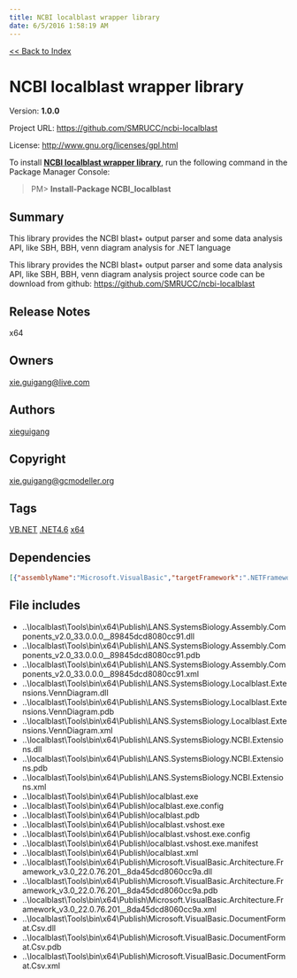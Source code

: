 ```yaml
---
title: NCBI localblast wrapper library
date: 6/5/2016 1:58:19 AM
---
```


[<< Back to Index](../index.html)
# NCBI localblast wrapper library

Version: **1.0.0**

Project URL: https://github.com/SMRUCC/ncbi-localblast

License: http://www.gnu.org/licenses/gpl.html

To install **[NCBI localblast wrapper library](https://www.nuget.org/packages/NCBI_localblast/)**, run the following command in the Package Manager Console:
> PM>  **Install-Package NCBI_localblast**


## Summary
This library provides the NCBI blast+ output parser and some data analysis API, like SBH, BBH, venn diagram analysis for .NET language

This library provides the NCBI blast+ output parser and some data analysis API, like SBH, BBH, venn diagram analysis
project source code can be download from github:
https://github.com/SMRUCC/ncbi-localblast
## Release Notes
x64
## Owners
xie.guigang@live.com
## Authors
[xieguigang](https://www.nuget.org/profiles/xieguigang)
## Copyright
xie.guigang@gcmodeller.org
## Tags
[VB.NET](https://www.nuget.org/packages?q=Tags%3A"VB.NET") [.NET4.6](https://www.nuget.org/packages?q=Tags%3A".NET4.6") [x64](https://www.nuget.org/packages?q=Tags%3A"x64")
## Dependencies
```json
[{"assemblyName":"Microsoft.VisualBasic","targetFramework":".NETFramework4.6"}]
```


## File includes
+ ..\localblast\Tools\bin\x64\Publish\LANS.SystemsBiology.Assembly.Components_v2.0_33.0.0.0__89845dcd8080cc91.dll<br />
+ ..\localblast\Tools\bin\x64\Publish\LANS.SystemsBiology.Assembly.Components_v2.0_33.0.0.0__89845dcd8080cc91.pdb<br />
+ ..\localblast\Tools\bin\x64\Publish\LANS.SystemsBiology.Assembly.Components_v2.0_33.0.0.0__89845dcd8080cc91.xml<br />
+ ..\localblast\Tools\bin\x64\Publish\LANS.SystemsBiology.Localblast.Extensions.VennDiagram.dll<br />
+ ..\localblast\Tools\bin\x64\Publish\LANS.SystemsBiology.Localblast.Extensions.VennDiagram.pdb<br />
+ ..\localblast\Tools\bin\x64\Publish\LANS.SystemsBiology.Localblast.Extensions.VennDiagram.xml<br />
+ ..\localblast\Tools\bin\x64\Publish\LANS.SystemsBiology.NCBI.Extensions.dll<br />
+ ..\localblast\Tools\bin\x64\Publish\LANS.SystemsBiology.NCBI.Extensions.pdb<br />
+ ..\localblast\Tools\bin\x64\Publish\LANS.SystemsBiology.NCBI.Extensions.xml<br />
+ ..\localblast\Tools\bin\x64\Publish\localblast.exe<br />
+ ..\localblast\Tools\bin\x64\Publish\localblast.exe.config<br />
+ ..\localblast\Tools\bin\x64\Publish\localblast.pdb<br />
+ ..\localblast\Tools\bin\x64\Publish\localblast.vshost.exe<br />
+ ..\localblast\Tools\bin\x64\Publish\localblast.vshost.exe.config<br />
+ ..\localblast\Tools\bin\x64\Publish\localblast.vshost.exe.manifest<br />
+ ..\localblast\Tools\bin\x64\Publish\localblast.xml<br />
+ ..\localblast\Tools\bin\x64\Publish\Microsoft.VisualBasic.Architecture.Framework_v3.0_22.0.76.201__8da45dcd8060cc9a.dll<br />
+ ..\localblast\Tools\bin\x64\Publish\Microsoft.VisualBasic.Architecture.Framework_v3.0_22.0.76.201__8da45dcd8060cc9a.pdb<br />
+ ..\localblast\Tools\bin\x64\Publish\Microsoft.VisualBasic.Architecture.Framework_v3.0_22.0.76.201__8da45dcd8060cc9a.xml<br />
+ ..\localblast\Tools\bin\x64\Publish\Microsoft.VisualBasic.DocumentFormat.Csv.dll<br />
+ ..\localblast\Tools\bin\x64\Publish\Microsoft.VisualBasic.DocumentFormat.Csv.pdb<br />
+ ..\localblast\Tools\bin\x64\Publish\Microsoft.VisualBasic.DocumentFormat.Csv.xml<br />

